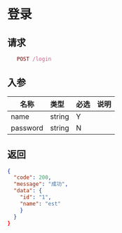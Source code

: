 # 登录

## 请求
```ruby
   POST /login
```

## 入参
名称|类型|必选|说明
---|:---|:---|:---
name|string|Y|
password|string|N|

## 返回
```json
{
  "code": 200,
  "message": "成功",
  "data": {
    "id": "1",
    "name": "est"
    }
  }
}
```
